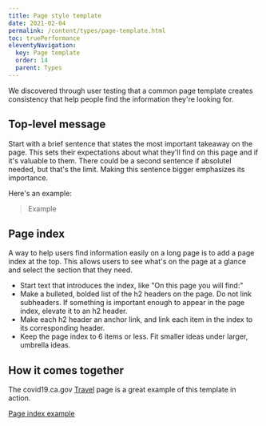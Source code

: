 ```yaml
---
title: Page style template
date: 2021-02-04
permalink: /content/types/page-template.html
toc: truePerformance
eleventyNavigation:
  key: Page template
  order: 14
  parent: Types
---
```


We discovered through user testing that a common page template creates consistency that help people find the information they're looking for.

## Top-level message

Start with a brief sentence that states the most important takeaway on the page. This sets their expectations about what they'll find on this page and if it's valuable to them. There could be a second sentence if absolutel needed, but that's the limit. Making this sentence bigger emphasizes its importance.

Here's an example:

> Example

## Page index

A way to help users find information easily on a long page is to add a page index at the top. This allows users to see what's on the page at a glance and select the section that they need.

* Start text that introduces the index, like "On this page you will find:"
* Make a bulleted, bolded list of the h2 headers on the page. Do not link subheaders. If something is important enough to appear in the page index, elevate it to an h2 header.
* Make each h2 header an anchor link, and link each item in the index to its corresponding header.
* Keep the page index to 6 items or less. Fit smaller ideas under larger, umbrella ideas.

## How it comes together

The covid19.ca.gov [Travel](https://covid19.ca.gov/travel/) page is a great example of this template in action.

[Page index example](/static/img/travel-page-index.jpg)
